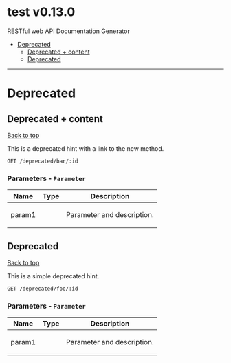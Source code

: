 <a name="top"></a>
# test v0.13.0

RESTful web API Documentation Generator

 - [Deprecated](#Deprecated)
   - [Deprecated + content](#Deprecated-+-content)
   - [Deprecated](#Deprecated)

___


# <a name='Deprecated'></a> Deprecated

## <a name='Deprecated-+-content'></a> Deprecated + content
[Back to top](#top)

<p>This is a deprecated hint with a link to the new method.</p>

```
GET /deprecated/bar/:id
```

### Parameters - `Parameter`
| Name     | Type       | Description                           |
|----------|------------|---------------------------------------|
| param1 |  | <p>Parameter and description.</p> |

## <a name='Deprecated'></a> Deprecated
[Back to top](#top)

<p>This is a simple deprecated hint.</p>

```
GET /deprecated/foo/:id
```

### Parameters - `Parameter`
| Name     | Type       | Description                           |
|----------|------------|---------------------------------------|
| param1 |  | <p>Parameter and description.</p> |
